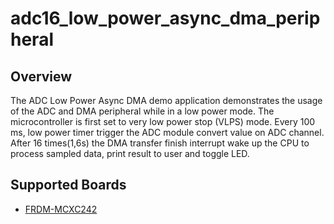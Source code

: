# adc16_low_power_async_dma_peripheral

## Overview
The ADC Low Power Async DMA demo application demonstrates the usage of the ADC and DMA peripheral while in a low power mode. The
microcontroller is first set to very low power stop (VLPS) mode. Every 100 ms, low power timer trigger the ADC module convert
value on ADC channel. After 16 times(1,6s) the DMA transfer finish interrupt wake up the CPU to process sampled data, print result to
user and toggle LED.

## Supported Boards
- [FRDM-MCXC242](../../../_boards/frdmmcxc242/demo_apps/adc16_low_power_async_dma_peripheral/example_board_readme.md)
